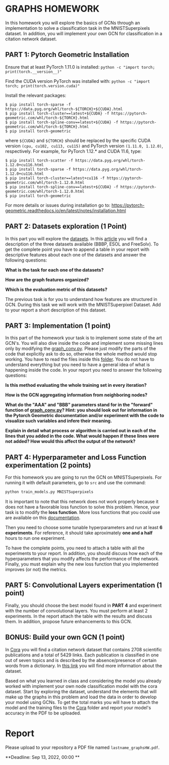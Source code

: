 # GRAPHS HOMEWORK

In this homework you will explore the basics of GCNs through an implementation to solve a classification task in the MNISTSuperpixels dataset. In addition, you will implement your own GCN for classification in a citation network dataset.


## PART 1: Pytorch Geometric Installation

Ensure that at least PyTorch 1.11.0 is installed:
`python -c "import torch; print(torch.__version__)"`

Find the CUDA version PyTorch was installed with:
`python -c "import torch; print(torch.version.cuda)"`


Install the relevant packages:

```$ pip install torch-scatter -f https://data.pyg.org/whl/torch-${TORCH}+${CUDA}.html
$ pip install torch-sparse -f https://data.pyg.org/whl/torch-${TORCH}+${CUDA}.html
$ pip install torch-cluster==latest+${CUDA} -f https://pytorch-geometric.com/whl/torch-${TORCH}.html
$ pip install torch-spline-conv==latest+${CUDA} -f https://pytorch-geometric.com/whl/torch-${TORCH}.html
$ pip install torch-geometric
```
where `${CUDA}` and `${TORCH}` should be replaced by the specific CUDA version `(cpu, cu102, cu113, cu115)` and PyTorch version `(1.11.0, 1.12.0)`, respectively. For example, for PyTorch 1.12.* and CUDA 11.6, type:

```
$ pip install torch-scatter -f https://data.pyg.org/whl/torch-1.12.0+cu116.html
$ pip install torch-sparse -f https://data.pyg.org/whl/torch-1.12.0+cu116.html
$ pip install torch-cluster==latest+cu116 -f https://pytorch-geometric.com/whl/torch-1.12.0.html
$ pip install torch-spline-conv==latest+${CUDA} -f https://pytorch-geometric.com/whl/torch-1.12.0.html
$ pip install torch-geometric
```

For more details or issues during installation go to: https://pytorch-geometric.readthedocs.io/en/latest/notes/installation.html


## PART 2: Datasets exploration (1 Point)

In this part you will explore the [datasets](data). In this [article](Article.pdf) you will find a description of the three datasets available (BBBP, ESOL and FreeSolv). To get the complete point you have to append a table in your report with descriptive features about each one of the datasets and answer the following questions:

**What is the task for each one of the datasets?**

**How are the graph features organized?**

**Which is the evaluation metric of this datasets?**

The previous task is for you to understand how features are structured in GCN. During this task we will work with the MNISTSuperpixel Dataset. Add to your report a short description of this dataset.

## PART 3: Implementation (1 point)

In this part of the homework your task is to implement some state of the art GCN's. You will also dive inside the code and implement some missing lines only by modifying the [graph_conv.py](https://github.com/juanitapuentes/Graphs-Homeworks/blob/main/src/graph_conv.py). Please just modify the parts of the code that explicitly ask to do so, otherwise the whole method would stop working. You have to read the files inside this [folder](https://github.com/juanitapuentes/Graphs-Homeworks/tree/main/src). You do not have to understand everything but you need to have a general idea of what is happening inside the code. In your report you need to answer the following questions:

**Is this method evaluating the whole training set in every iteration?**

**How is the GCN aggregating information from neighboring nodes?**

**What do the "AAA" and "BBB" parameters stand for in the "forward" function of [graph_conv.py](https://github.com/juanitapuentes/Graphs-Homeworks/blob/main/src/graph_conv.py)? Hint: you should look out for information in the Pytorch Geometric documentation and/or experiment with the code to visualize such variables and infere their meaning.**

**Explain in detail what process or algorithm is carried out in each of the lines that you added in the code. What would happen if these lines were not added? How would this affect the output of the network?**

## PART 4: Hyperparameter and Loss Function experimentation (2 points)

For this homework you are going to run the GCN on MNISTSuperpixels. For running it with default parameters, go to `src` and use the command:

```python
python train_models.py MNISTSuperpixels
```
 
It is important to note that this network does not work properly because it does not have a favorable loss function to solve this problem. Hence, your task is to modify the **loss function**. More loss functions that you could use are available on this [documentation](https://pytorch.org/docs/stable/nn.functional.html).

Then you need to choose some tunable hyperparameters and run at least **6 experiments**. For reference, it should take aproximately **one and a half** hours to run one experiment.

To have the complete points, you need to attach a table with all the experiments to your report. In addition, you should discuss how each of the hyperparameters that you modify affects the performance of the network. Finally, you must explain why the new loss function that you implemented improves (or not) the metrics.

## PART 5: Convolutional Layers experimentation (1 point)

Finally, you should choose the best model found in **PART 4** and experiment with the number of convolutional layers. You must perform at least 2 experiments. In the report attach the table with the results and discuss them. In addition, propose future enhancements to this GCN.


## BONUS: Build your own GCN (1 point)

In [Cora](Cora) you will find a citation network dataset that contains 2708 scientific publications and a total of 5429 links. Each publication is classified in one out of seven topics and is described by the absence/presence of certain words from a dictionary. In [this link](https://graphsandnetworks.com/the-cora-dataset/) you will find more information about the dataset.

Based on what you learned in class and considering the model you already worked with implement your own node classification model with the cora dataset. Start by exploring the dataset, understand the elements that will make up the graphs in this problem and load the data in order to develop your model using GCNs. To get the total marks you will have to attach the model and the training files to the [Cora](Cora) folder and report your model's accuracy in the PDF to be uploaded. 

# Report
Please upload to your repository a PDF file named `lastname_graphsHW.pdf`.

**Deadline: Sep 13, 2022, 00:00 **
